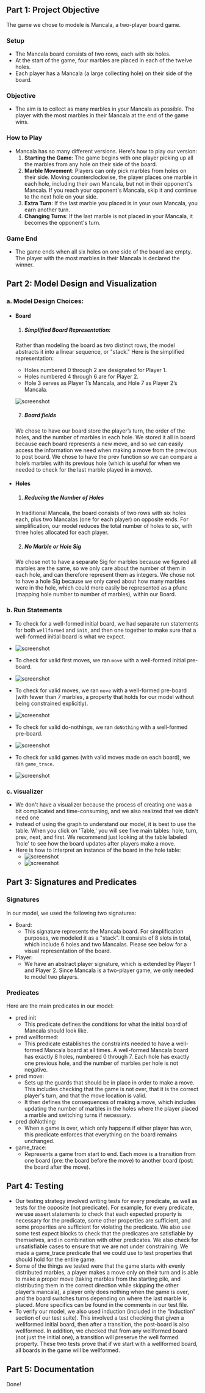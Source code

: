 ## Part 1: Project Objective
The game we chose to  modele is Mancala, a two-player board game.

### Setup
- The Mancala board consists of two rows, each with six holes.
- At the start of the game, four marbles are placed in each of the twelve holes.
- Each player has a Mancala (a large collecting hole) on their side of the board.

### Objective
- The aim is to collect as many marbles in your Mancala as possible. The player with the most marbles in their Mancala at the end of the game wins.

### How to Play
- Mancala has so many different versions. Here's how to play our version:
  1. **Starting the Game**: The game begins with one player picking up all the marbles from any hole on their side of the board.
  2. **Marble Movement**: Players can only pick marbles from holes on their side. Moving counterclockwise, the player places one marble in each hole, including their own Mancala, but not in their opponent's Mancala. If you reach your opponent's Mancala, skip it and continue to the next hole on your side.
  3. **Extra Turn**: If the last marble you placed is in your own Mancala, you earn another turn.
  4. **Changing Turns**: If the last marble is not placed in your Mancala, it becomes the opponent's turn.

### Game End
- The game ends when all six holes on one side of the board are empty. The player with the most marbles in their Mancala is declared the winner.
## Part 2: Model Design and Visualization
### a. **Model Design Choices:**
- #### Board
  1. ##### **Simplified Board Representation:**
    Rather than modeling the board as two distinct rows, the model abstracts it into a linear sequence, or "stack." Here is the simplified representation:
     - Holes numbered 0 through 2 are designated for Player 1.
     - Holes numbered 4 through 6 are for Player 2.
     - Hole 3 serves as Player 1’s Mancala, and Hole 7 as Player 2’s Mancala.

  ![screenshot](images/board.jpg)

  2. ##### Board fields
  We chose to have our board store the player’s turn, the order of the holes, and the number of marbles in each hole.
  We stored it all in board because each board represents a new move, and so we can easily access the information we need when making a move from the previous to post board.
  We chose to have the prev function so we can compare a hole’s marbles with its previous hole (which is useful for when we needed to check for the last marble played in a move).

- #### Holes
  1. ##### **Reducing the Number of Holes**
  In traditional Mancala, the board consists of two rows with six holes each, plus two Mancalas (one for each player) on opposite ends. 
  For simplification, our model reduces the total number of holes to six, with three holes allocated for each player. 

  2. ##### **No Marble or Hole Sig**
  We chose not to have a separate Sig for marbles because we figured all marbles are the same, so we only care about the number of them in each hole, and can therefore represent them as integers. 
  We chose not to have a hole Sig because we only cared about how many marbles were in the hole, which could more easily be represented as a pfunc (mapping hole number to number of marbles), within our Board.

### b. Run Statements

- To check for a well-formed initial board, we had separate run statements for both `wellformed` and `init`, and then one together to make sure that a well-formed initial board is what we expect.
  
- ![screenshot](images/run1.png)

- To check for valid first moves, we ran `move` with a well-formed initial pre-board.
  
- ![screenshot](images/run2.png)
- To check for valid moves, we ran `move` with a well-formed pre-board (with fewer than 7 marbles, a property that holds for our model without being constrained explicitly).
  
- ![screenshot](images/run3.png)
- To check for valid do-nothings, we ran `doNothing` with a well-formed pre-board.
 
- ![screenshot](images/run4.png)
- To check for valid games (with valid moves made on each board), we ran `game_trace`.
 
- ![screenshot](images/run5.png)
### c. visualizer
- We don't have a visualizer because the process of creating one was a bit complicated and time-consuming, and we also realized that we didn't need one
- Instead of using the graph to understand our model, it is best to use the table. When you click on 'Table,' you will see five main tables: hole, turn, prev, next, and first. We recommend just looking at the table labeled 'hole' to see how the board updates after players make a move.
- Here is how to interpret an instance of the board in the hole table:
  - ![screenshot](images/table.png)
  - ![screenshot](images/mancalaBoard.jpg)
## Part 3: Signatures and Predicates
### Signatures
In our model, we used the following two signatures:
- Board:
  - This signature represents the Mancala board. For simplification purposes, we modeled it as a "stack". It consists of 8 slots in total, which include 6 holes and two Mancalas. Please see below for a visual representation of the board.
- Player:
  - We have an abstract player signature, which is extended by Player 1 and Player 2. Since Mancala is a two-player game, we only needed to model two players.
### Predicates
Here are the main predicates in our model:
- pred init
  - This predicate defines the conditions for what the initial board of Mancala should look like.
- pred wellformed:
  - This predicate establishes the constraints needed to have a well-formed Mancala board at all times. A well-formed Mancala board has exactly 8 holes, numbered 0 through 7. Each hole has exactly one previous hole, and the number of marbles per hole is not negative.
- pred move:
  - Sets up the guards that should be in place in order to make a move. This includes checking that the game is not over, that it is the correct player's turn, and that the move location is valid.
  - It then defines the consequences of making a move, which includes updating the number of marbles in the holes where the player placed a marble and switching turns if necessary.
- pred doNothing:
  - When a game is over, which only happens if either player has won, this predicate enforces that everything on the board remains unchanged.
- game_trace:
  - Represents a game from start to end. Each move is a transition from one board (pre: the board before the move) to another board (post: the board after the move).

## Part 4: Testing
- Our testing strategy involved writing tests for every predicate, as well as tests for the opposite (not predicate). For example, for every predicate, we use assert statements to check that each expected property is necessary for the predicate, some other properties are sufficient, and some properties are sufficient for violating the predicate. We also use some test expect blocks to check that the predicates are satisfiable by themselves, and in combination with other predicates. We also check for unsatisfiable cases to ensure that we are not under constraining. We made a game_trace predicate that we could use to test properties that should hold for the entire game.
- Some of the things we tested were that the game starts with evenly distributed marbles, a player makes a move only on their turn and is able to make a proper move (taking marbles from the starting pile, and distributing them in the correct direction while skipping the other player’s mancala), a player only does nothing when the game is over, and the board switches turns depending on where the last marble is placed. More specifics can be found in the comments in our test file.
- To verify our model, we also used induction (included in the “induction” section of our test suite). This involved a test checking that given a wellformed initial board, then after a transition, the post-board is also wellformed. In addition, we checked that from any wellformed board (not just the initial one), a transition will preserve the well formed property. These two tests prove that if we start with a wellformed board, all boards in the game will be wellformed.

## Part 5: Documentation
Done!